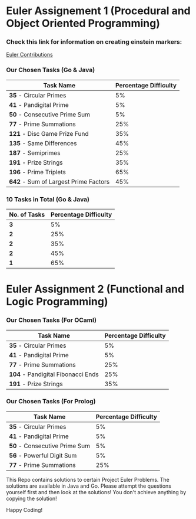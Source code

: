 # Euler Assignement 1 (Procedural and Object Oriented Programming) 

### Check this link for information on creating einstein markers:

[Euler Contributions](https://euler.computing.dcu.ie/contributing.html)

### Our Chosen Tasks (Go & Java)

|Task Name | Percentage Difficulty |
|----------|-----------------------|
| **35** - Circular Primes     | 5%                    |
| **41** - Pandigital Prime     | 5%                    |
| **50** - Consecutive Prime Sum     | 5%                    |
| **77** - Prime Summations     | 25%                    |
| **121** - Disc Game Prize Fund     | 35%                    |
| **135** - Same Differences     | 45%                    |
| **187** - Semiprimes     | 25%                    |
| **191** - Prize Strings     | 35%                    |
| **196** - Prime Triplets     | 65%                    |
| **642** - Sum of Largest Prime Factors    | 45%                    |

### 10 Tasks in Total (Go & Java)

|No. of Tasks| Percentage Difficulty |
|----------|-----------------------|
| **3**     | 5%                    |
| **2**     | 25%                    |
| **2**     | 35%                    |
| **2**     | 45%                    |
| **1**     | 65%                    |

# Euler Assignment 2 (Functional and Logic Programming)

### Our Chosen Tasks (For OCaml)

|Task Name | Percentage Difficulty |
|----------|-----------------------|
| **35** - Circular Primes     | 5%                    |
| **41** - Pandigital Prime     | 5%                    |
| **77** - Prime Summations     | 25%                    |
| **104** - Pandigital Fibonacci Ends     | 25%                    |
| **191** - Prize Strings     | 35%                    |

### Our Chosen Tasks (For Prolog)

|Task Name | Percentage Difficulty |
|----------|-----------------------|
| **35** - Circular Primes     | 5%                    |
| **41** - Pandigital Prime     | 5%                    |
| **50** - Consecutive Prime Sum  | 5%                    |
| **56** - Powerful Digit Sum | 5%                    |
| **77** - Prime Summations     | 25%                    |

This Repo contains solutions to certain Project Euler Problems. The solutions are available in Java and Go. Please attempt the questions yourself first and then look at the solutions! You don't achieve anything by copying the solution!

Happy Coding!
